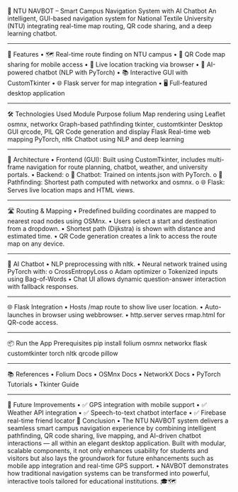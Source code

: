 🧭 NTU NAVBOT – Smart Campus Navigation System with AI Chatbot
An intelligent, GUI-based navigation system for National Textile University (NTU) integrating real-time map routing, QR code sharing, and a deep learning chatbot.

________________________________________
📌 Features
•	🗺️ Real-time route finding on NTU campus
•	🔗 QR Code map sharing for mobile access
•	📍 Live location tracking via browser
•	🤖 AI-powered chatbot (NLP with PyTorch)
•	📚 Interactive GUI with CustomTkinter
•	🌐 Flask server for map integration
•	🖥️ Full-featured desktop application
________________________________________
🛠️ Technologies Used
Module	Purpose
folium	Map rendering using Leaflet
osmnx, networkx	Graph-based pathfinding
tkinter, customtkinter	Desktop GUI
qrcode, PIL	QR Code generation and display
Flask	Real-time web mapping
PyTorch, nltk	Chatbot using NLP and deep learning
________________________________________
📐 Architecture
•	Frontend (GUI): Built using CustomTkinter, includes multi-frame navigation for route planning, chatbot, weather, and university portals.
•	Backend:
o	🧠 Chatbot: Trained on intents.json with PyTorch.
o	📍 Pathfinding: Shortest path computed with networkx and osmnx.
o	🌐 Flask: Serves live location maps and HTML views.
________________________________________
🛣️ Routing & Mapping
•	Predefined building coordinates are mapped to nearest road nodes using OSMnx.
•	Users select a start and destination from a dropdown.
•	Shortest path (Dijkstra) is shown with distance and estimated time.
•	QR Code generation creates a link to access the route map on any device.
________________________________________
🤖 AI Chatbot
•	NLP preprocessing with nltk.
•	Neural network trained using PyTorch with:
o	CrossEntropyLoss
o	Adam optimizer
o	Tokenized inputs using Bag-of-Words
•	Chat UI allows dynamic question-answer interaction with fallback responses.
________________________________________
🌐 Flask Integration
•	Hosts /map route to show live user location.
•	Auto-launches in browser using webbrowser.
•	http.server serves rmap.html for QR-code access.
________________________________________
📦 Run the App
Prerequisites
pip install folium osmnx networkx flask customtkinter torch nltk qrcode pillow
________________________________________
📚 References
•	Folium Docs
•	OSMnx Docs
•	NetworkX Docs
•	PyTorch Tutorials
•	Tkinter Guide
________________________________________
🚀 Future Improvements
•	✅ GPS integration with mobile support
•	✅ Weather API integration
•	✅ Speech-to-text chatbot interface
•	✅ Firebase real-time friend locator
🧾 Conclusion
•	The NTU NAVBOT system delivers a seamless smart campus navigation experience by combining intelligent pathfinding, QR code sharing, live mapping, and AI-driven chatbot interactions — all within an elegant desktop application. Built with modular, scalable components, it not only enhances usability for students and visitors but also lays the groundwork for future enhancements such as mobile app integration and real-time GPS support.
•	NAVBOT demonstrates how traditional navigation systems can be transformed into powerful, interactive tools tailored for educational institutions. 🎓🗺️

